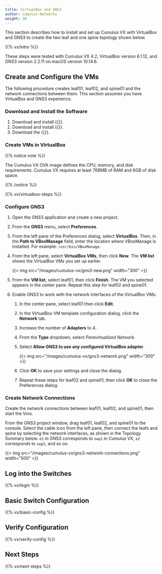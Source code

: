 ```yaml
---
title: VirtualBox and GNS3
author: Cumulus Networks
weight: 30
---
```


This section describes how to install and set up Cumulus VX with VirtualBox and GNS3 to create the two leaf and one spine topology shown below.

{{% vx/intro %}}

These steps were tested with Cumulus VX 4.2, VirtualBox version 6.1.12, and GNS3 version 2.2.11 on macOS version 10.14.6.

## Create and Configure the VMs

The following procedure creates leaf01, leaf02, and spine01 and the network connections between them. This section assumes you have VirtualBox and GNS3 experience.

### Download and Install the Software

1. Download and install {{<exlink url="https://www.virtualbox.org" text="VirtualBox">}}.
2. Download and install {{<exlink url="https://www.gns3.com/software" text="GNS3">}}.
3. Download the {{<exlink url="https://cumulusnetworks.com/cumulus-vx/download/" text="VirtualBox OVA image">}}.

### Create VMs in VirtualBox

{{% notice note %}}

The Cumulus VX OVA image defines the CPU, memory, and disk requirements. Cumulus VX requires at least 768MB of RAM and 6GB of disk space.

{{% /notice %}}

{{% vx/virtualbox-steps %}}

### Configure GNS3

1. Open the GNS3 application and create a new project.
2. From the **GNS3** menu, select **Preferences**.
3. From the left pane of the Preferences dialog, select **VirtualBox**. Then, in the **Path to VBoxManage** field, enter the location where VBoxManage is installed. For example: `/usr/bin/VBoxManage`.
4. From the left pane, select **VirtualBox VMs**, then click **New**. The **VM list** shows the VirtualBox VMs you set up earlier.

   {{< img src="/images/cumulus-vx/gns3-new.png" width="300" >}}

5. From the **VM list**, select leaf01, then click **Finish**. The VM you selected appears in the center pane. Repeat this step for leaf02 and spine01.

6. Enable GNS3 to work with the network interfaces of the VirtualBox VMs:

   1. In the center pane, select leaf01 then click **Edit**.
   2. In the VirtualBox VM template configuration dialog, click the **Network** tab.
   3. Increase the number of **Adapters** to *4*.
   4. From the **Type** dropdown, select *Paravirtualized Network*.
   5. Select **Allow GNS3 to use any configured VirtualBox adapter**.

      {{< img src="/images/cumulus-vx/gns3-network.png" width="300" >}}

   6. Click **OK** to save your settings and close the dialog.
   7. Repeat these steps for leaf02 and spine01, then click **OK** to close the Preferences dialog.

### Create Network Connections

Create the network connections between leaf01, leaf02, and spine01, then start the Vms.

From the GNS3 project window, drag leaf01, leaf02, and spine01 to the console. Select the cable icon from the left pane, then connect the leafs and spine by selecting the network interfaces, as shown in the Topology Summary below. `e1` in GNS3 corresponds to `swp1` in Cumulus VX, `e2` corresponds to `swp2`, and so on.

{{< img src="/images/cumulus-vx/gns3-network-connections.png" width="500" >}}

## Log into the Switches

{{% vx/login %}}

## Basic Switch Configuration

{{% vx/basic-config %}}

## Verify Configuration

{{% vx/verify-config %}}

## Next Steps

{{% vx/next-steps %}}
